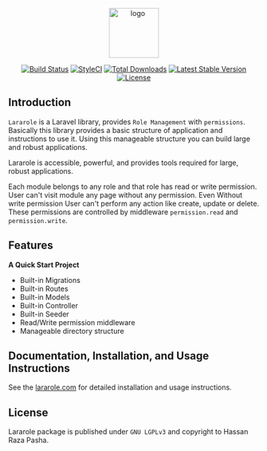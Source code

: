 <p align="center"><a href="https://lararole.com"><img src="https://www.lararole.com/images/logo.png" alt="logo" width="100"></a></p>

<p align="center">
<a href="https://travis-ci.org/paxha/lararole"><img src="https://img.shields.io/travis/paxha/lararole/master.svg?style=flat-square" alt="Build Status"></a>
<a href="https://github.styleci.io/repos/222920059"><img src="https://github.styleci.io/repos/222920059/shield?branch=master" alt="StyleCI"></a>
<a href="https://packagist.org/packages/paxha/lararole"><img src="https://poser.pugx.org/paxha/lararole/d/total.svg?format=flat-square" alt="Total Downloads"></a>
<a href="https://packagist.org/packages/paxha/lararole"><img src="https://poser.pugx.org/paxha/lararole/v/stable.svg?format=flat-square" alt="Latest Stable Version"></a>
<a href="https://packagist.org/packages/paxha/lararole"><img src="https://poser.pugx.org/paxha/lararole/license.svg?format=flat-square" alt="License"></a>
</p>

## Introduction

`Lararole` is a Laravel library, provides `Role Management` with `permissions`.
Basically this library provides a basic structure of application and instructions to use it. Using this manageable structure you can build large and robust applications.

Lararole is accessible, powerful, and provides tools required for large, robust applications.

Each module belongs to any role and that role has read or write permission.
User can't visit module any page without any permission. Even Without write permission User can't perform any action like create, update or delete.
These permissions are controlled by middleware `permission.read` and `permission.write`.

## Features

**A Quick Start Project**
-   Built-in Migrations
-   Built-in Routes
-   Built-in Models
-   Built-in Controller
-   Built-in Seeder
-   Read/Write permission middleware
-   Manageable directory structure

## Documentation, Installation, and Usage Instructions

See the [lararole.com](http://lararole.com/) for detailed installation and usage instructions.

## License
Lararole package is published under `GNU LGPLv3` and copyright to Hassan Raza Pasha.
